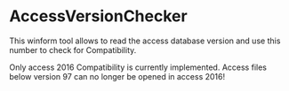 # AccessVersionChecker
This winform tool allows to read the access database version and use this number to check for Compatibility.

Only access 2016 Compatibility is currently implemented. Access files below version 97 can no longer be opened in access 2016!
